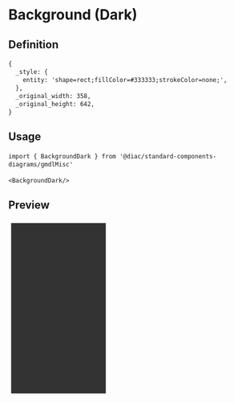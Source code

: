 # Background (Dark)

## Definition

```
{
  _style: { 
    entity: 'shape=rect;fillColor=#333333;strokeColor=none;',
  },
  _original_width: 358,
  _original_height: 642,
}
```

## Usage

```
import { BackgroundDark } from '@diac/standard-components-diagrams/gmdlMisc'

<BackgroundDark/>
```

## Preview

<img src="./background-dark.png" width="200"/>
